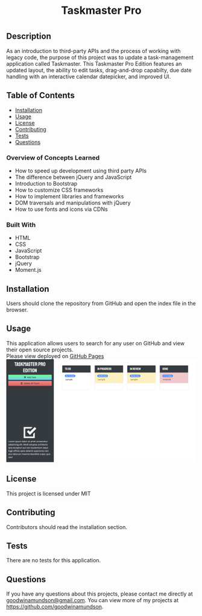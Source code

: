 <h1 align="center">Taskmaster Pro<h1>

## Description
As an introduction to third-party APIs and the process of working with legacy code, the purpose of this project was to update a task-management application called Taskmaster. This Taskmaster Pro Edition features an updated layout, the ability to edit tasks, drag-and-drop capabilty, due date handling with an interactive calendar datepicker, and improved UI.

## Table of Contents
* [Installation](#installation)
* [Usage](#usage)
* [License](#license)
* [Contributing](#contributing)
* [Tests](#tests)
* [Questions](#questions)

### Overview of Concepts Learned
* How to speed up development using third party APIs
* The difference between jQuery and JavaScript
* Introduction to Bootstrap
* How to customize CSS frameworks
* How to implement libraries and frameworks
* DOM traversals and manipulations with jQuery
* How to use fonts and icons via CDNs

### Built With
* HTML
* CSS
* JavaScript
* Bootstrap
* jQuery
* Moment.js

## Installation 
Users should clone the repository from GitHub and open the index file in the browser.

## Usage 
This application allows users to search for any user on GitHub and view their open source projects.<br>
Please view deployed on [GitHub Pages](https://goodwinamundson.github.io/taskmaster-pro/taskmaster-starter/index.htmlg)
<img src="./taskmaster-starter/assets/images/screenshot.png"><br>

## License 
This project is licensed under MIT

## Contributing 
Contributors should read the installation section. 

## Tests
There are no tests for this application. 

## Questions
If you have any questions about this projects, please contact me directly at goodwinamundson@gmail.com. You can view more of my projects at https://github.com/goodwinamundson.
